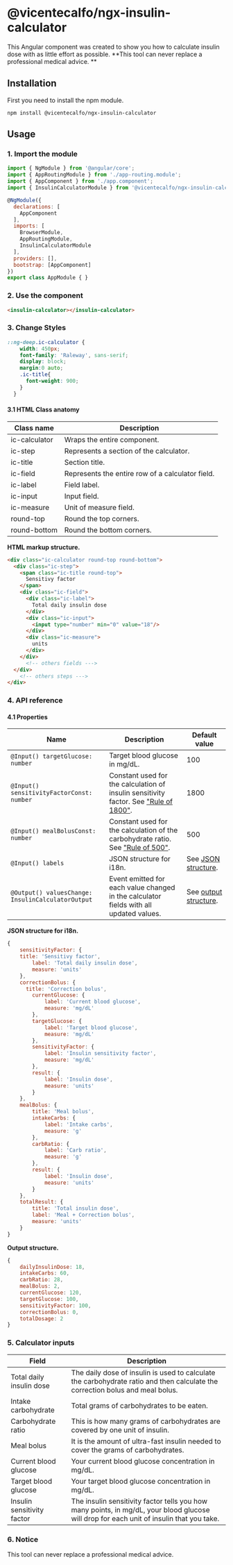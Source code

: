 # @vicentecalfo/ngx-insulin-calculator
This Angular component was created to show you how to calculate insulin dose with as little effort as possible.
**This tool can never replace a professional medical advice. **

## Installation
First you need to install the npm module.
```
npm install @vicentecalfo/ngx-insulin-calculator
```

## Usage
### 1. Import the module
```javascript
import { NgModule } from '@angular/core';
import { AppRoutingModule } from './app-routing.module';
import { AppComponent } from './app.component';
import { InsulinCalculatorModule } from '@vicentecalfo/ngx-insulin-calculator';

@NgModule({
  declarations: [
    AppComponent
  ],
  imports: [
    BrowserModule,
    AppRoutingModule,
    InsulinCalculatorModule
  ],
  providers: [],
  bootstrap: [AppComponent]
})
export class AppModule { }
```
### 2. Use the component
```html
<insulin-calculator></insulin-calculator>
```
### 3. Change Styles
```scss
::ng-deep.ic-calculator {
	width: 450px;
    font-family: 'Raleway', sans-serif;
    display: block;
    margin:0 auto;
    .ic-title{
      font-weight: 900;
    }
  }
```
#### 3.1 HTML Class anatomy
Class name | Description 
---|---
ic-calculator |   Wraps the entire component.
ic-step | Represents a section of the calculator.
ic-title | Section title.
ic-field | Represents the entire row of a calculator field.
ic-label | Field label.
ic-input | Input field.
ic-measure | Unit of measure field.
round-top | Round the top corners.
round-bottom | Round the bottom corners.

**HTML markup structure.**

```html
<div class="ic-calculator round-top round-bottom">
  <div class="ic-step">
    <span class="ic-title round-top">
      Sensitivy factor 
    </span>
    <div class="ic-field">
      <div class="ic-label">
        Total daily insulin dose 
      </div>
      <div class="ic-input">
        <input type="number" min="0" value="18"/>
      </div>
      <div class="ic-measure">
        units
      </div>
    </div>
      <!-- others fields --->
  </div>
    <!-- others steps --->
</div>
```
### 4. API reference
#### 4.1 Properties
Name | Description | Default value
---|---|---
`@Input() targetGlucose: number` | Target blood glucose in mg/dL. | 100
`@Input() sensitivityFactorConst: number` | Constant used for the calculation of insulin sensitivity factor. See ["Rule of 1800"](https://www.diabetesnet.com/diabetes-control/rules-control/correction-factor/). | 1800
`@Input() mealBolusConst: number` | Constant used for the calculation of the carbohydrate ratio. See ["Rule of 500"](https://diabeteson.com/carbohydrate-counting-rule-of-500-rule-rule-of-300-and-rule-of-100-for-insulin-dosing/). | 500
`@Input() labels` | JSON structure for i18n. | See [JSON structure](#jsoni18n).
`@Output() valuesChange: InsulinCalculatorOutput`| Event emitted for each value changed in the calculator fields with all updated values. | See [output structure](#jsonoutput).

**JSON structure for i18n.**
<a name="jsoni18n"></a>
```javascript
{
	sensitivityFactor: {
  	title: 'Sensitivy factor',
		label: 'Total daily insulin dose',
		measure: 'units'
	},
	correctionBolus: {
	  title: 'Correction bolus',
		currentGlucose: {
			label: 'Current blood glucose',
			measure: 'mg/dL'
		},
		targetGlucose: {
			label: 'Target blood glucose',
			measure: 'mg/dL'
		},
		sensitivityFactor: {
			label: 'Insulin sensitivity factor',
			measure: 'mg/dL'
		},
		result: {
			label: 'Insulin dose',
			measure: 'units'
		}
	},
	mealBolus: {
		title: 'Meal bolus',
		intakeCarbs: {
			label: 'Intake carbs',
			measure: 'g'
		},
		carbRatio: {
			label: 'Carb ratio',
			measure: 'g'
		},
		result: {
			label: 'Insulin dose',
			measure: 'units'
		}
	},
	totalResult: {
		title: 'Total insulin dose',
		label: 'Meal + Correction bolus',
		measure: 'units'
	}
}
```

**Output structure.**
<a name="jsonoutput"></a>
```javascript
{
	dailyInsulinDose: 18,
	intakeCarbs: 60,
	carbRatio: 28,
	mealBolus: 2,
	currentGlucose: 120,
	targetGlucose: 100,
	sensitivityFactor: 100,
	correctionBolus: 0,
	totalDosage: 2
}
```

### 5. Calculator inputs

Field | Description
---|---
Total daily insulin dose | The daily dose of insulin is used to calculate the carbohydrate ratio and then calculate the correction bolus and meal bolus.
Intake carbohydrate | Total grams of carbohydrates to be eaten.
Carbohydrate ratio | This is how many grams of carbohydrates are covered by one unit of insulin.
Meal bolus | It is the amount of ultra-fast insulin needed to cover the grams of carbohydrates.
Current blood glucose | Your current blood glucose concentration in mg/dL.
Target blood glucose | Your target blood glucose concentration in mg/dL.
Insulin sensitivity factor | The insulin sensitivity factor tells you how many points, in mg/dL, your blood glucose will drop for each unit of insulin that you take. 

### 6. Notice
This tool can never replace a professional medical advice. 

